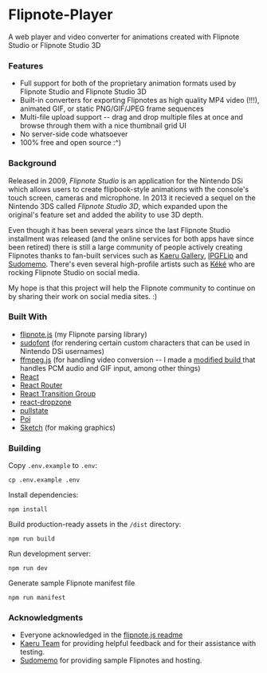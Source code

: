 # Flipnote-Player

A web player and video converter for animations created with Flipnote Studio or Flipnote Studio 3D

### Features

* Full support for both of the proprietary animation formats used by Flipnote Studio and Flipnote Studio 3D
* Built-in converters for exporting Flipnotes as high quality MP4 video (!!!), animated GIF, or static PNG/GIF/JPEG frame sequences
* Multi-file upload support -- drag and drop multiple files at once and browse through them with a nice thumbnail grid UI
* No server-side code whatsoever
* 100% free and open source :^)

### Background

Released in 2009, *Flipnote Studio* is an application for the Nintendo DSi which allows users to create flipbook-style animations with the console's touch screen, cameras and microphone. In 2013 it recieved a sequel on the Nintendo 3DS called *Flipnote Studio 3D*, which expanded upon the original's feature set and added the ability to use 3D depth.

Even though it has been several years since the last Flipnote Studio installment was released (and the online services for both apps have since been retired) there is still a large community of people actively creating Flipnotes thanks to fan-built services such as [Kaeru Gallery](https://gallery.kaeru.world/), [IPGFLip](https://ipgflip.xyz/) and [Sudomemo](https://www.sudomemo.net/). There's even several high-profile artists such as [Kéké](https://twitter.com/kekeflipnote) who are rocking Flipnote Studio on social media.

My hope is that this project will help the Flipnote community to continue on by sharing their work on social media sites. :)

### Built With

* [flipnote.js](https://github.com/jaames/flipnote.js) (my Flipnote parsing library)
* [sudofont](https://github.com/Sudomemo/Sudofont) (for rendering certain custom characters that can be used in Nintendo DSi usernames)
* [ffmpeg.js](https://github.com/Kagami/ffmpeg.js/) (for handling video conversion -- I made a [modified build ](https://github.com/jaames/ffmpeg.js) that handles PCM audio and GIF input, among other things)
* [React](https://reactjs.com/)
* [React Router](https://reacttraining.com/react-router/)
* [React Transition Group](https://reactcommunity.org/react-transition-group/)
* [react-dropzone](https://react-dropzone.js.org/)
* [pullstate](https://github.com/lostpebble/pullstate)
* [Poi](https://poi.js.org/)
* [Sketch](https://sketchapp.com/) (for making graphics)

### Building

Copy `.env.example` to `.env`:

```
cp .env.example .env
```
Install dependencies:

```
npm install
```
Build production-ready assets in the `/dist` directory:

```
npm run build
```
Run development server:

```
npm run dev
```
Generate sample Flipnote manifest file

```
npm run manifest
```

### Acknowledgments

* Everyone acknowledged in the [flipnote.js readme](https://github.com/jaames/flipnote.js#Acknowledgments)
* [Kaeru Team](https://github.com/KaeruTeam) for providing helpful feedback and for their assistance with testing. 
* [Sudomemo](http://www.sudomemo.net/) for providing sample Flipnotes and hosting.
